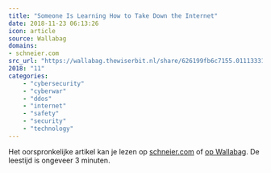 ```yaml
---
title: "Someone Is Learning How to Take Down the Internet"
date: 2018-11-23 06:13:26
icon: article
source: Wallabag
domains:
- schneier.com
src_url: "https://wallabag.thewiserbit.nl/share/626199fb6c7155.01113331"
2018: "11"
categories:
    - "cybersecurity"
    - "cyberwar"
    - "ddos"
    - "internet"
    - "safety"
    - "security"
    - "technology"
---
```

Het oorspronkelijke artikel kan je lezen op [schneier.com](https://www.schneier.com/blog/archives/2016/09/someone_is_lear.html) of [op Wallabag](https://wallabag.thewiserbit.nl/share/626199fb6c7155.01113331). De leestijd is ongeveer 3 minuten.
